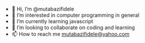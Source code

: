 - 👋 Hi, I’m @mutabazifidele
- 👀 I’m interested in computer programming in general
- 🌱 I’m currently learning javascript
- 💞️ I’m looking to collaborate on coding and learning
- 📫 How to reach me mutabazifidele@yahoo.com

<!---
mutabazifidele/mutabazifidele is a ✨ special ✨ repository because its `README.md` (this file) appears on your GitHub profile.
You can click the Preview link to take a look at your changes.
--->
